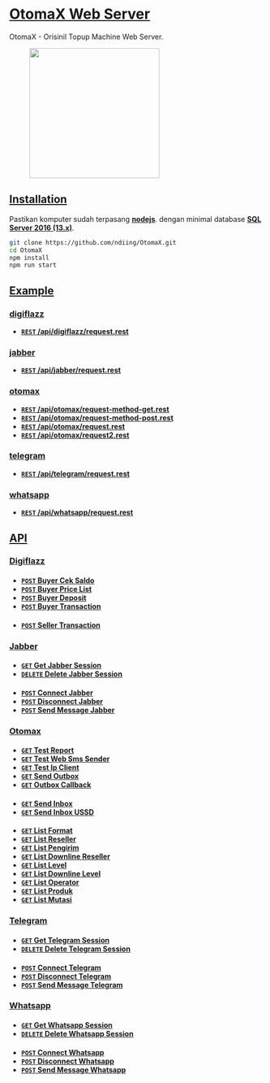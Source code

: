 # [OtomaX Web Server](#)

OtomaX - Orisinil Topup Machine Web Server.

<p>
    <figure>
        <img src="https://raw.githubusercontent.com/ndiing/OtomaX/main/docs/images/otomax.png" height="256" alt="" />
        <figcaption></figcaption>
    </figure>
</p>

## [Installation]()

Pastikan komputer sudah terpasang **[nodejs](https://nodejs.org/dist/v16.13.0/node-v16.13.0-x64.msi)**.
dengan minimal database **[SQL Server 2016 (13.x)](https://go.microsoft.com/fwlink/?linkid=866662)**.

```bash
git clone https://github.com/ndiing/OtomaX.git
cd OtomaX
npm install
npm run start
```


## [Example](#)
### [digiflazz]()
- **[<code>REST</code> /api/digiflazz/request.rest](https://raw.githubusercontent.com/ndiing/OtomaX/main/api/digiflazz/request.rest)**
### [jabber]()
- **[<code>REST</code> /api/jabber/request.rest](https://raw.githubusercontent.com/ndiing/OtomaX/main/api/jabber/request.rest)**
### [otomax]()
- **[<code>REST</code> /api/otomax/request-method-get.rest](https://raw.githubusercontent.com/ndiing/OtomaX/main/api/otomax/request-method-get.rest)**
- **[<code>REST</code> /api/otomax/request-method-post.rest](https://raw.githubusercontent.com/ndiing/OtomaX/main/api/otomax/request-method-post.rest)**
- **[<code>REST</code> /api/otomax/request.rest](https://raw.githubusercontent.com/ndiing/OtomaX/main/api/otomax/request.rest)**
- **[<code>REST</code> /api/otomax/request2.rest](https://raw.githubusercontent.com/ndiing/OtomaX/main/api/otomax/request2.rest)**
### [telegram]()
- **[<code>REST</code> /api/telegram/request.rest](https://raw.githubusercontent.com/ndiing/OtomaX/main/api/telegram/request.rest)**
### [whatsapp]()
- **[<code>REST</code> /api/whatsapp/request.rest](https://raw.githubusercontent.com/ndiing/OtomaX/main/api/whatsapp/request.rest)**

## [API](#)

### [Digiflazz](#)
####
- **[<code>POST</code> Buyer Cek Saldo](./docs/digiflazz/buyer-cek-saldo.md)**
- **[<code>POST</code> Buyer Price List](./docs/digiflazz/buyer-price-list.md)**
- **[<code>POST</code> Buyer Deposit](./docs/digiflazz/buyer-deposit.md)**
- **[<code>POST</code> Buyer Transaction](./docs/digiflazz/buyer-transaction.md)**
####
- **[<code>POST</code> Seller Transaction](./docs/digiflazz/seller-transaction.md)**
### [Jabber](#)
####
- **[<code>GET</code> Get Jabber Session](./docs/jabber/get-jabber-session.md)**
- **[<code>DELETE</code> Delete Jabber Session](./docs/jabber/delete-jabber-session.md)**
####
- **[<code>POST</code> Connect Jabber](./docs/jabber/connect-jabber.md)**
- **[<code>POST</code> Disconnect Jabber](./docs/jabber/disconnect-jabber.md)**
- **[<code>POST</code> Send Message Jabber](./docs/jabber/send-message-jabber.md)**
### [Otomax](#)
####
- **[<code>GET</code> Test Report](./docs/otomax/test-report.md)**
- **[<code>GET</code> Test Web Sms Sender](./docs/otomax/test-web-sms-sender.md)**
- **[<code>GET</code> Test Ip Client](./docs/otomax/test-ip-client.md)**
- **[<code>GET</code> Send Outbox](./docs/otomax/send-outbox.md)**
- **[<code>GET</code> Outbox Callback](./docs/otomax/outbox-callback.md)**
####
- **[<code>GET</code> Send Inbox](./docs/otomax/send-inbox.md)**
- **[<code>GET</code> Send Inbox USSD](./docs/otomax/send-inbox-ussd.md)**
####
- **[<code>GET</code> List Format](./docs/otomax/list-format.md)**
- **[<code>GET</code> List Reseller](./docs/otomax/list-reseller.md)**
- **[<code>GET</code> List Pengirim](./docs/otomax/list-pengirim.md)**
- **[<code>GET</code> List Downline Reseller](./docs/otomax/list-downline-reseller.md)**
- **[<code>GET</code> List Level](./docs/otomax/list-level.md)**
- **[<code>GET</code> List Downline Level](./docs/otomax/list-downline-level.md)**
- **[<code>GET</code> List Operator](./docs/otomax/list-operator.md)**
- **[<code>GET</code> List Produk](./docs/otomax/list-produk.md)**
- **[<code>GET</code> List Mutasi](./docs/otomax/list-mutasi.md)**
### [Telegram](#)
####
- **[<code>GET</code> Get Telegram Session](./docs/telegram/get-telegram-session.md)**
- **[<code>DELETE</code> Delete Telegram Session](./docs/telegram/delete-telegram-session.md)**
####
- **[<code>POST</code> Connect Telegram](./docs/telegram/connect-telegram.md)**
- **[<code>POST</code> Disconnect Telegram](./docs/telegram/disconnect-telegram.md)**
- **[<code>POST</code> Send Message Telegram](./docs/telegram/send-message-telegram.md)**
### [Whatsapp](#)
####
- **[<code>GET</code> Get Whatsapp Session](./docs/whatsapp/get-whatsapp-session.md)**
- **[<code>DELETE</code> Delete Whatsapp Session](./docs/whatsapp/delete-whatsapp-session.md)**
####
- **[<code>POST</code> Connect Whatsapp](./docs/whatsapp/connect-whatsapp.md)**
- **[<code>POST</code> Disconnect Whatsapp](./docs/whatsapp/disconnect-whatsapp.md)**
- **[<code>POST</code> Send Message Whatsapp](./docs/whatsapp/send-message-whatsapp.md)**
